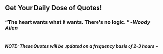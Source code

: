 ## Get Your Daily Dose of Quotes!
### <q>The heart wants what it wants. There's no logic. </q> -<em>Woody Allen</em> <br><br>
##### NOTE: These Quotes will be updated on a frequency basis of 2-3 hours ~
